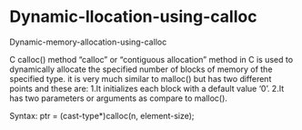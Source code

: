# Dynamic-llocation-using-calloc

Dynamic-memory-allocation-using-calloc

C calloc() method “calloc” or “contiguous allocation” method in C is used to dynamically allocate the specified number of blocks of memory of the specified type. it is very much similar to malloc() but has two different points and these are: 1.It initializes each block with a default value ‘0’. 2.It has two parameters or arguments as compare to malloc().

Syntax: ptr = (cast-type*)calloc(n, element-size);
